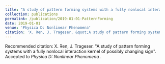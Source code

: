 ```yaml
---
title: "A study of pattern forming systems with a fully nonlocal interaction kernel of possibly changing sign"
collection: publications
permalink: /publication/2019-01-01-PatternForming
date: 2019-01-01
venue: 'Physica D: Nonlinear Phenomena'
citation: 'X. Ren, J. Trageser. &quot;A study of pattern forming systems with a fully nonlocal interaction kernel of possibly changing sign&quot;. Accepted to <i> Physica D: Nonlinear Phenomena </i>.'
---
```

Recommended citation: X. Ren, J. Trageser. "A study of pattern forming systems with a fully nonlocal interaction kernel of possibly changing sign". Accepted to <i> Physica D: Nonlinear Phenomena </i>.